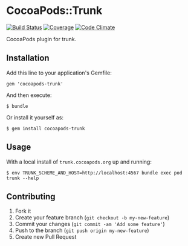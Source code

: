 # CocoaPods::Trunk

[![Build Status](https://img.shields.io/travis/CocoaPods/cocoapods-trunk/master.svg?style=flat)](https://travis-ci.org/CocoaPods/cocoapods-trunk)
[![Coverage](https://img.shields.io/codeclimate/coverage/github/CocoaPods/cocoapods-trunk.svg?style=flat)](https://codeclimate.com/github/CocoaPods/cocoapods-trunk)
[![Code Climate](https://img.shields.io/codeclimate/github/CocoaPods/cocoapods-trunk.svg?style=flat)](https://codeclimate.com/github/CocoaPods/cocoapods-trunk)

CocoaPods plugin for trunk.

## Installation

Add this line to your application's Gemfile:

    gem 'cocoapods-trunk'

And then execute:

    $ bundle

Or install it yourself as:

    $ gem install cocoapods-trunk

## Usage

With a local install of `trunk.cocoapods.org` up and running:

    $ env TRUNK_SCHEME_AND_HOST=http://localhost:4567 bundle exec pod trunk --help

## Contributing

1. Fork it
2. Create your feature branch (`git checkout -b my-new-feature`)
3. Commit your changes (`git commit -am 'Add some feature'`)
4. Push to the branch (`git push origin my-new-feature`)
5. Create new Pull Request

